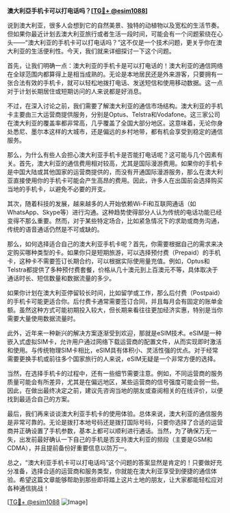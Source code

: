 **澳大利亞手机卡可以打电话吗？[[TG💪+ @esim1088](https://t.me/s/esim1088)]**

说到澳大利亚，很多人会想到它的自然美景、独特的动植物以及宽松的生活节奏。但如果你最近计划去澳大利亚旅行或者生活一段时间，可能会有一个问题萦绕在心头——“澳大利亚的手机卡可以打电话吗？”这不仅是一个技术问题，更关乎你在澳大利亚的生活便利性。今天，我们就来详细探讨一下这个问题。

首先，让我们明确一点：澳大利亚的手机卡是可以打电话的！澳大利亚的通信网络在全球范围内都算得上是相当成熟的。无论是本地居民还是外来游客，只要拥有一张合法有效的手机卡，就可以轻松地拨打电话、发送短信和使用移动数据。这一点对于计划长期居住或短期访问的人来说都是好消息。

不过，在深入讨论之前，我们需要了解澳大利亚的通信市场结构。澳大利亚的手机卡主要由三大运营商提供服务，分别是Optus、Telstra和Vodafone。这三家公司在澳大利亚的覆盖率都非常高，几乎覆盖了全国大部分地区。这意味着，无论你身处悉尼、墨尔本这样的大城市，还是偏远的乡村地带，都有机会享受到稳定的通信服务。

那么，为什么有些人会担心澳大利亚手机卡是否能打电话呢？这可能与几个因素有关。首先，澳大利亚的通信费用相对较高，尤其是国际漫游费用。如果你的手机卡是中国大陆或其他国家的运营商提供的，而没有开通国际漫游服务，那么在澳大利亚直接使用你的手机卡可能会产生高昂的费用。因此，许多人在出国前会选择购买当地的手机卡，以避免不必要的开支。

其次，随着科技的发展，越来越多的人开始依赖Wi-Fi和互联网通话（如WhatsApp、Skype等）进行沟通。这种趋势使得部分人认为传统的电话功能已经变得不那么重要。然而，对于某些特定场合，比如紧急情况下的求助或商务沟通，传统的语音通话仍然是不可或缺的。

那么，如何选择适合自己的澳大利亚手机卡呢？首先，你需要根据自己的需求来决定购买哪种类型的卡。如果你只是短期旅游，可以选择预付费（Prepaid）的手机卡，这种卡不需要签订长期合约，可以根据实际使用量充值。例如，Optus和Telstra都提供了多种预付费套餐，价格从几十澳元到上百澳元不等，具体取决于通话时长、短信数量和数据流量的多少。

如果你计划在澳大利亚停留较长时间，比如留学或工作，那么后付费（Postpaid）的手机卡可能更适合你。后付费卡通常需要签订合同，并且每月会有固定的账单金额。虽然这种方式可能初期投入较大，但长期来看往往更加经济实惠，特别是当你需要大量使用数据流量时。

此外，近年来一种新兴的解决方案逐渐受到欢迎，那就是eSIM技术。eSIM是一种嵌入式虚拟SIM卡，允许用户通过网络下载运营商的配置文件，从而实现即时激活和使用。与传统物理SIM卡相比，eSIM具有体积小、灵活性强的优点。对于经常需要更换手机或前往多个国家旅行的人来说，eSIM无疑是一个非常方便的选择。

当然，在选择手机卡的过程中，还有一些细节需要注意。例如，不同运营商的服务质量可能会有所差异，尤其是在偏远地区，某些运营商的信号强度可能会弱一些。因此，在做出最终决定之前，建议先咨询当地的朋友或查阅相关的在线评价，以便找到最适合自己的方案。

最后，我们再来谈谈澳大利亚手机卡的使用体验。总体来说，澳大利亚的通信服务是非常可靠的。无论是拨打本地号码还是拨打国际号码，只要你选择了合适的运营商并正确设置了手机参数，基本上都可以顺利进行通话。当然，为了确保万无一失，出发前最好确认一下自己的手机是否支持澳大利亚的频段（主要是GSM和CDMA），并且提前备份好重要信息以防万一。

总之，“澳大利亚手机卡可以打电话吗”这个问题的答案显然是肯定的！只要做好充分准备，选择合适的运营商和服务类型，你就能在澳大利亚享受到便捷的通信体验。希望这篇文章能够帮助到那些即将踏上这片土地的朋友，让大家都能轻松应对各种通信挑战！

[[TG💪+ @esim1088](https://t.me/s/esim1088) ![Image](https://i.postimg.cc/4NQfJmqS/Snipaste-2025-05-13-00-14-12.png)]